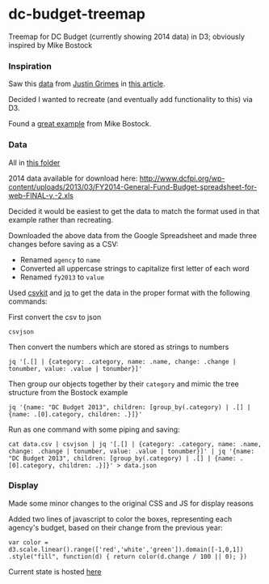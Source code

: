 dc-budget-treemap
=================

Treemap for DC Budget (currently showing 2014 data) in D3; obviously inspired by Mike Bostock

### Inspiration

Saw this [data](https://docs.google.com/spreadsheet/ccc?key=0AvcRuGkEq26jdEk2cjgwQ3pkSThQTlRUUTJ5T3BURGc#gid=0) from [Justin Grimes](http://justgrimes.com/) in [this article](http://greatergreaterwashington.org/post/17987/visualize-the-dc-budget/).

Decided I wanted to recreate (and eventually add functionality to this) via D3.

Found a [great example](http://bost.ocks.org/mike/treemap/) from Mike Bostock.

### Data

All in [this folder](https://github.com/drewbo/dc-budget-treemap/tree/master/data)

2014 data available for download here: http://www.dcfpi.org/wp-content/uploads/2013/03/FY2014-General-Fund-Budget-spreadsheet-for-web-FINAL-v.-2.xls

Decided it would be easiest to get the data to match the format used in that example rather than recreating.

Downloaded the above data from the Google Spreadsheet and made three changes before saving as a CSV:

- Renamed `agency` to `name`
- Converted all uppercase strings to capitalize first letter of each word
- Renamed `fy2013` to `value`

Used [csvkit](https://csvkit.readthedocs.org/en/0.9.0/index.html) and [jq](http://stedolan.github.io/jq/) to get the data in the proper format with the following commands:

First convert the csv to json

    csvjson
    
Then convert the numbers which are stored as strings to numbers

    jq '[.[] | {category: .category, name: .name, change: .change | tonumber, value: .value | tonumber}]'
    
Then group our objects together by their `category` and mimic the tree structure from the Bostock example

    jq '{name: "DC Budget 2013", children: [group_by(.category) | .[] | {name: .[0].category, children: .}]}'
    
Run as one command with some piping and saving:

    cat data.csv | csvjson | jq '[.[] | {category: .category, name: .name, change: .change | tonumber, value: .value | tonumber}]' | jq '{name: "DC Budget 2013", children: [group_by(.category) | .[] | {name: .[0].category, children: .}]}' > data.json
    

### Display

Made some minor changes to the original CSS and JS for display reasons

Added two lines of javascript to color the boxes, representing each agency's budget, based on their change from the previous year:

    var color = d3.scale.linear().range(['red','white','green']).domain([-1,0,1])
    .style("fill", function(d) { return color(d.change / 100 || 0); })
    
Current state is hosted [here](http://drewbo.com/dc-budget-treemap/)
